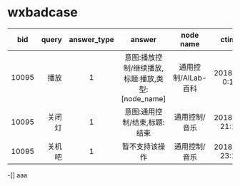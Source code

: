 # wxbadcase

 | bid        | query   |  answer_type  | answer | node name | ctime |
 | --------   | -----:  | :----:  |:----:  |:----:   |:----:   |
 |10095  |	播放	|  1	|  意图:播放控制/继续播放,标题:播放,类型:[node_name]	| 通用控制/AILab-百科	| 2018/5/8 0:11 |
 |10095	    |关闭灯	  |1	             |意图:通用控制/结束,标题:结束	| 通用控制/音乐 |	2018/5/7 21:12 |
 | 10095	  |关机吧	| 1	|暂不支持该操作	| 通用控制/音乐	| 2018/5/7 23:12 |
 
 -[] aaa


